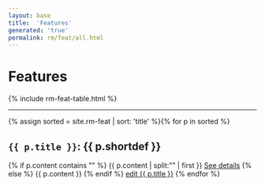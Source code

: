 ```yaml
---
layout: base
title:  'Features'
generated: 'true'
permalink: rm/feat/all.html
---
```


# Features

{% include rm-feat-table.html %}

----------

{% assign sorted = site.rm-feat | sort: 'title' %}{% for p in sorted %}
<a id="al-rm-feat/{{ p.title }}" class="al-dest"/>
<h2><code>{{ p.title }}</code>: {{ p.shortdef }}</h2>
{% if p.content contains "<!--details-->" %}    
{{ p.content | split:"<!--details-->" | first }}
<a href="{{ p.title }}" class="al-doc">See details</a>
{% else %}
{{ p.content }}
{% endif %}
<a href="{{ site.git_edit }}/{% if p.collection %}{{ p.relative_path }}{% else %}{{ p.path }}{% endif %}" target="#">edit {{ p.title }}</a>
{% endfor %}
